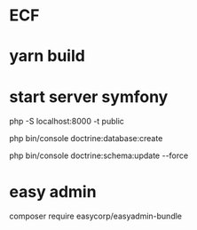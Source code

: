 # ECF

# yarn build

# start server symfony

php -S localhost:8000 -t public

php bin/console doctrine:database:create

php bin/console doctrine:schema:update --force

# easy admin
composer require easycorp/easyadmin-bundle


